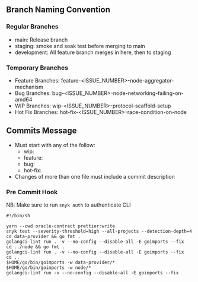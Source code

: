 ## Branch Naming Convention

### Regular Branches

- main: Release branch
- staging: smoke and soak test before merging to main
- development: All feature branch merges in here, then to staging

### Temporary Branches

- Feature Branches: feature-<ISSUE_NUMBER>-node-aggregator-mechanism
- Bug Branches: bug-<ISSUE_NUMBER>-node-networking-failing-on-amd64
- WIP Branches: wip-<ISSUE_NUMBER>-protocol-scaffold-setup
- Hot Fix Branches: hot-fix-<ISSUE_NUMBER>-race-condition-on-node

## Commits Message

- Must start with any of the follow:
  - wip: 
  - feature:
  - bug:
  - hot-fix:
- Changes of more than one file must include a commit description


### Pre Commit Hook

NB: Make sure to run `snyk auth` to authenticate CLI
```shell
#!/bin/sh

yarn --cwd oracle-contract prettier:write
snyk test --severity-threshold=high --all-projects --detection-depth=4
cd data-provider && go fmt .
golangci-lint run . -v --no-config --disable-all -E goimports --fix
cd ../node && go fmt .
golangci-lint run . -v --no-config --disable-all -E goimports --fix
cd ..
$HOME/go/bin/goimports -w data-provider/*
$HOME/go/bin/goimports -w node/*
golangci-lint run -v --no-config --disable-all -E goimports --fix
```